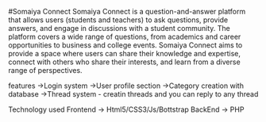 #Somaiya Connect 
Somaiya Connect is a question-and-answer platform that allows users (students and teachers) to ask questions, provide answers, and engage in discussions with a student community. The platform covers a wide range of questions, from academics and career opportunities to business and college events. Somaiya Connect aims to provide a space where users can share their knowledge and expertise, connect with others who share their interests, and learn from a diverse range of perspectives.

features
->Login system
->User profile section
->Category creation with database
->Thread system - creatin threads and you can reply to any thread

Technology used
Frontend -> Html5/CSS3/Js/Bottstrap
BackEnd -> PHP


